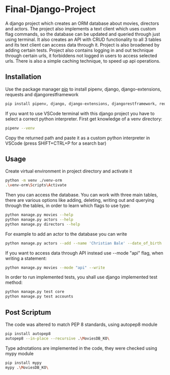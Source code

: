 # Final-Django-Project

A django project which creates an ORM database about movies, directors and actors. The
project also implements a text client which uses custom flag commands, so the database can be updated and queried
through just using terminal. It also creates an API with CRUD functionality to all 3 tables
and its text client can access data through it. Project is also broadened by adding certain tests.
Project also contains logging in and out technique through certain urls, it forbiddens not logged in users to access selected urls.
There is also a simple caching technique, to speed up api operations.


## Installation

Use the package manager [pip](https://pip.pypa.io/en/stable/) to install pipenv, django, 
django-extensions, requests and djangorestframework

```bash
pip install pipenv, django, django-extensions, djangorestframework, requests
```

If you want to use VSCode terminal with this django project you have to select a correct
python interpreter. First get knowledge of a venv directory:

```bash
pipenv --venv
```

Copy the returned path and paste it as a custom python interpreter in VSCode (press
SHIFT+CTRL+P for a search bar)

## Usage

Create virtual environment in project directory and activate it

```bash
python -m venv ./venv-orm
.\venv-orm\Scripts\Activate
```

Then you can access the database. You can work with three main tables, there are various
options like adding, deleting, writing out and querying through the tables, in order to
learn which flags to use type:

```bash
python manage.py movies --help
python manage.py actors --help
python manage.py directors --help
```

For example to add an actor to the database you can write

```bash
python manage.py actors --add --name 'Christian Bale' --date_of_birth '1974-1-30' --latest_movie 'Thor: Love and Thunder'
```

If you want to access data through API instead use --mode "api" flag, when writing a statement:

```bash
python manage.py movies --mode "api" --write
```

In order to run implemented tests, you shall use django implemented test method:

```bash
python manage.py test core
python manage.py test accounts
```

## Post Scriptum
The code was altered to match PEP 8 standards, using autopep8 module
```bash
pip install autopep8
autopep8 --in-place --recursive .\MoviesDB_KO\
```
Type adnotations are implemented in the code, they were checked using mypy module
```bash
pip install mypy
mypy .\MoviesDB_KO\
```
